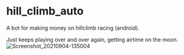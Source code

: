 # hill_climb_auto
A bot for making money on hillclimb racing (android).

Just keeps playing over and over again, getting airtime on the moon.
![Screenshot_20210904-135004](https://user-images.githubusercontent.com/48842799/132095045-9d6ee73a-bd35-4504-84d5-2070fcc4bd39.png)
